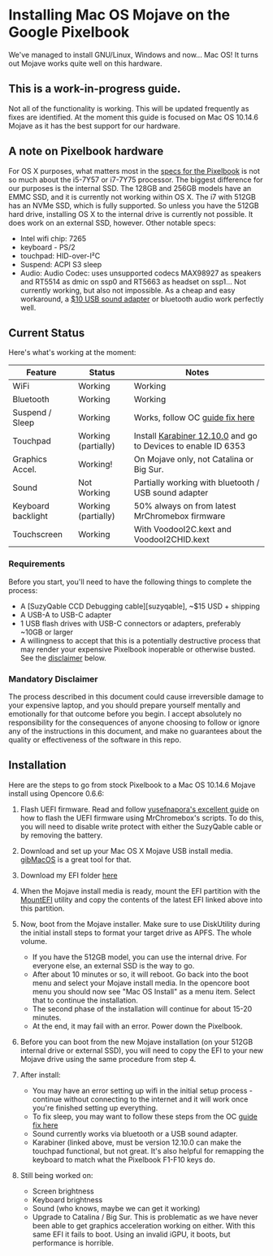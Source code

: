 # Installing Mac OS Mojave on the Google Pixelbook 
We've managed to install GNU/Linux, Windows and now... Mac OS! It turns out Mojave works quite well on this hardware. 

## This is a work-in-progress guide.
Not all of the functionality is working. This will be updated frequently as fixes are identified. At the moment this guide is focused on Mac OS 10.14.6 Mojave as it has the best support for our hardware.

## A note on Pixelbook hardware
For OS X purposes, what matters most in the [specs for the Pixelbook](https://support.google.com/pixelbook/answer/7504948?hl=en) is not so much about the i5-7Y57 or i7-7Y75 processor. The biggest difference for our purposes is the internal SSD. The 128GB and 256GB models have an EMMC SSD, and it is currently not working within OS X. The i7 with 512GB has an NVMe SSD, which is fully supported. So unless you have the 512GB hard drive, installing OS X to the internal drive is currently not possible. It does work on an external SSD, however. Other notable specs:
-  Intel wifi chip: 7265
-  keyboard - PS/2
-  touchpad: HID-over-I²C
-  Suspend: ACPI S3 sleep
-  Audio: Audio Codec: uses unsupported codecs MAX98927 as speakers and RT5514 as dmic on ssp0 and RT5663 as headset on ssp1... Not currently working, but also not impossible. As a cheap and easy workaround, a [$10 USB sound adapter](https://www.amazon.com/Syba-external-Adapter-Windows-C-Media/dp/B001MSS6CS) or bluetooth audio work perfectly well. 

## Current Status

Here's what's working at the moment:

| Feature            | Status               | Notes                                                             |
|--------------------|----------------------|-------------------------------------------------------------------|
| WiFi               | Working              | Working                                                           |
| Bluetooth          | Working              | Working                                                           |
| Suspend / Sleep    | Working              | Works, follow OC [guide fix here](https://dortania.github.io/OpenCore-Post-Install/universal/sleep.html#preparations)                                                   |
| Touchpad           | Working (partially)  | Install [Karabiner 12.10.0](https://github.com/pqrs-org/Karabiner-Elements/releases/download/v12.10.0/Karabiner-Elements-12.10.0.dmg) and go to Devices to enable ID 6353     |
| Graphics Accel.    | Working!             | On Mojave only, not Catalina or Big Sur.                          |
| Sound              | Not Working          | Partially working with bluetooth / USB sound adapter              |
| Keyboard backlight | Working (partially)  | 50% always on from latest MrChromebox firmware                    |
| Touchscreen        | Working              | With VoodooI2C.kext and VoodooI2CHID.kext                         |


### Requirements

Before you start, you'll need to have the following things to complete the process:

- A [SuzyQable CCD Debugging cable][suzyqable], ~$15 USD + shipping
- A USB-A to USB-C adapter
- 1 USB flash drives with USB-C connectors or adapters, preferably ~10GB or larger
- A willingness to accept that this is a potentially destructive process that may render your
  expensive Pixelbook inoperable or otherwise busted. See the [disclaimer](#disclaimer) below.

### Mandatory Disclaimer

The process described in this document could cause irreversible damage to your expensive laptop, and
you should prepare yourself mentally and emotionally for that outcome before you begin. I accept absolutely no responsibility for the consequences of anyone choosing to follow or ignore any of the instructions in this document, and make no guarantees about the quality or effectiveness of the
software in this repo.

## Installation

Here are the steps to go from stock Pixelbook to a Mac OS 10.14.6 Mojave install using Opencore 0.6.6:

1. Flash UEFI firmware. Read and follow [yusefnapora's excellent guide](https://github.com/yusefnapora/pixelbook-linux) on how to flash the UEFI firmware using MrChromebox's scripts. To do this, you will need to disable write protect with either the SuzyQable cable or by removing the battery. 
2. Download and set up your Mac OS X Mojave USB install media. [gibMacOS](https://github.com/corpnewt/gibMacOS) is a great tool for that. 
3. Download my EFI folder [here](https://www.dropbox.com/s/odh4bt5rh72d645/efi%20mojave%20pb.zip?dl=0)
4. When the Mojave install media is ready, mount the EFI partition with the [MountEFI](https://github.com/corpnewt/MountEFI) utility and copy the contents of the latest EFI linked above into this partition.
5. Now, boot from the Mojave installer. Make sure to use DiskUtility during the initial install steps to format your target drive as APFS. The whole volume.
    - If you have the 512GB model, you can use the internal drive. For everyone else, an external SSD is the way to go.
    - After about 10 minutes or so, it will reboot. Go back into the boot menu and select your Mojave install media. In the opencore boot menu you should now see "Mac OS Install" as a menu item. Select that to continue the installation. 
    - The second phase of the installation will continue for about 15-20 minutes. 
    - At the end, it may fail with an error. Power down the Pixelbook.
6. Before you can boot from the new Mojave installation (on your 512GB internal drive or external SSD), you will need to copy the EFI to your new Mojave drive using the same procedure from step 4.  

8. After install: 
    - You may have an error setting up wifi in the initial setup process - continue without connecting to the internet and it will work once you're finished setting up everything. 
    - To fix sleep, you may want to follow these steps from the OC [guide fix here](https://dortania.github.io/OpenCore-Post-Install/universal/sleep.html#preparations)
    - Sound currently works via bluetooth or a USB sound adapter. 
    - Karabiner (linked above, must be version 12.10.0 can make the touchpad functional, but not great. It's also helpful for remapping the keyboard to match what the Pixelbook F1-F10 keys do.

9. Still being worked on: 
    - Screen brightness
    - Keyboard brightness
    - Sound (who knows, maybe we can get it working)
    - Upgrade to Catalina / Big Sur. This is problematic as we have never been able to get graphics acceleration working on either. With this same EFI it fails to boot. Using an invalid iGPU, it boots, but performance is horrible. 





